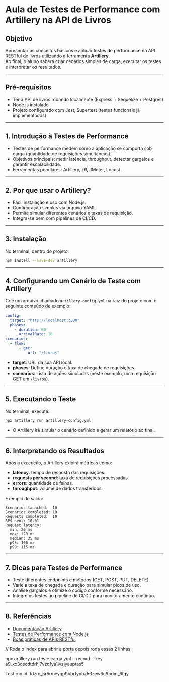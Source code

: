 # Aula de Testes de Performance com Artillery na API de Livros

## Objetivo

Apresentar os conceitos básicos e aplicar testes de performance na API RESTful de livros utilizando a ferramenta **Artillery**.  
Ao final, o aluno saberá criar cenários simples de carga, executar os testes e interpretar os resultados.

---

## Pré-requisitos

- Ter a API de livros rodando localmente (Express + Sequelize + Postgres)  
- Node.js instalado  
- Projeto configurado com Jest, Supertest (testes funcionais já implementados)  

---

## 1. Introdução à Testes de Performance

- Testes de performance medem como a aplicação se comporta sob carga (quantidade de requisições simultâneas).  
- Objetivos principais: medir latência, throughput, detectar gargalos e garantir escalabilidade.  
- Ferramentas populares: Artillery, k6, JMeter, Locust.  

---

## 2. Por que usar o Artillery?

- Fácil instalação e uso com Node.js.  
- Configuração simples via arquivo YAML.  
- Permite simular diferentes cenários e taxas de requisição.  
- Integra-se bem com pipelines de CI/CD.  

---

## 3. Instalação

No terminal, dentro do projeto:

```bash
npm install --save-dev artillery
```

---

## 4. Configurando um Cenário de Teste com Artillery

Crie um arquivo chamado `artillery-config.yml` na raiz do projeto com o seguinte conteúdo de exemplo:

```yaml
config:
  target: "http://localhost:3000"
  phases:
    - duration: 60
      arrivalRate: 10
scenarios:
  - flow:
      - get:
          url: "/livros"
```

- **target**: URL da sua API local.
- **phases**: Define duração e taxa de chegada de requisições.
- **scenarios**: Lista de ações simuladas (neste exemplo, uma requisição GET em `/livros`).

---

## 5. Executando o Teste

No terminal, execute:

```bash
npx artillery run artillery-config.yml
```

- O Artillery irá simular o cenário definido e gerar um relatório ao final.

---

## 6. Interpretando os Resultados

Após a execução, o Artillery exibirá métricas como:

- **latency**: tempo de resposta das requisições.
- **requests per second**: taxa de requisições processadas.
- **errors**: quantidade de falhas.
- **throughput**: volume de dados transferidos.

Exemplo de saída:

```
Scenarios launched:  10
Scenarios completed: 10
Requests completed:  10
RPS sent: 10.01
Request latency:
  min: 20 ms
  max: 120 ms
  median: 35 ms
  p95: 100 ms
  p99: 115 ms
```

---

## 7. Dicas para Testes de Performance

- Teste diferentes endpoints e métodos (GET, POST, PUT, DELETE).
- Varie a taxa de chegada e duração para simular picos de uso.
- Analise gargalos e otimize o código conforme necessário.
- Integre os testes ao pipeline de CI/CD para monitoramento contínuo.

---

## 8. Referências

- [Documentação Artillery](https://www.artillery.io/docs/)
- [Testes de Performance com Node.js](https://nodejs.org/en/docs/guides/performance/)
- [Boas práticas de APIs RESTful](https://restfulapi.net/)

// Roda o index para abrir a porta depois roda essas 2 linhas

npx artillery run teste.carga.yml --record --key a9_xx3qscdtdrhj7vzdfya1ivzjyauptas5

Test run id: tdzrd_5r5rmeygp9bbrfyybz56zew6c9bdm_6tqy